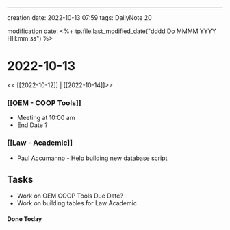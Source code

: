---
creation date: 2022-10-13 07:59
tags: DailyNote 20

modification date: <%+ tp.file.last_modified_date("dddd Do MMMM YYYY HH:mm:ss") %> 

# 2022-10-13

<< [[2022-10-12]] | [[2022-10-14]]>>

### [[OEM - COOP Tools]]
* Meeting at 10:00 am
* End Date ?

### [[Law - Academic]]
* Paul Accumanno - Help building new database script 

## Tasks

* Work on OEM COOP Tools Due Date?
* Work on building tables for Law Academic

#### Done Today



